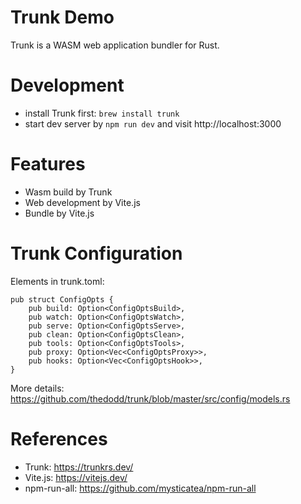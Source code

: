 Trunk Demo
=========================

Trunk is a WASM web application bundler for Rust.

# Development

* install Trunk first:  `brew install trunk`
* start dev server by `npm run dev` and visit http://localhost:3000

# Features

* Wasm build by Trunk
* Web development by Vite.js
* Bundle by Vite.js

# Trunk Configuration

Elements in trunk.toml:

```
pub struct ConfigOpts {
    pub build: Option<ConfigOptsBuild>,
    pub watch: Option<ConfigOptsWatch>,
    pub serve: Option<ConfigOptsServe>,
    pub clean: Option<ConfigOptsClean>,
    pub tools: Option<ConfigOptsTools>,
    pub proxy: Option<Vec<ConfigOptsProxy>>,
    pub hooks: Option<Vec<ConfigOptsHook>>,
}
```

More details: https://github.com/thedodd/trunk/blob/master/src/config/models.rs

# References

* Trunk: https://trunkrs.dev/
* Vite.js: https://vitejs.dev/
* npm-run-all: https://github.com/mysticatea/npm-run-all
